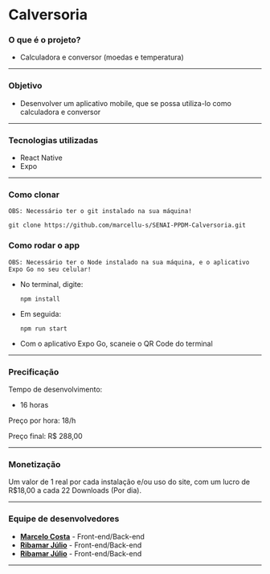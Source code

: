 # Calversoria

### __O que é o projeto?__

- Calculadora e conversor (moedas e temperatura)
---
### __Objetivo__

- Desenvolver um aplicativo mobile, que se possa utiliza-lo como calculadora e conversor
---
### __Tecnologias utilizadas__

- React Native
- Expo
---
### __Como clonar__
`OBS: Necessário ter o git instalado na sua máquina!`

    git clone https://github.com/marcellu-s/SENAI-PPDM-Calversoria.git

### __Como rodar o app__
`OBS: Necessário ter o Node instalado na sua máquina, e o aplicativo Expo Go no seu celular!`
- No terminal, digite:
  
      npm install
- Em seguida:

      npm run start
- Com o aplicativo Expo Go, scaneie o QR Code do terminal
---
### __Precificação__

Tempo de desenvolvimento:
- 16 horas

Preço por hora: 18/h

Preço final: R$ 288,00

---
### __Monetização__

Um valor de 1 real por cada instalação e/ou uso do site, com um lucro de R$18,00 a cada 22 Downloads (Por dia).

---
### __Equipe de desenvolvedores__

- __[Marcelo Costa](https://github.com/marcellu-s)__ - Front-end/Back-end
- __[Ribamar Júlio](https://github.com/RibamarJ)__ - Front-end/Back-end
- __[Ribamar Júlio](https://github.com/VerNancio)__ - Front-end/Back-end
---
